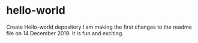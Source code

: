 # hello-world
Create Hello-world depository
I am making the first changes to the readme file on 14 December 2019. It is fun and exciting.
